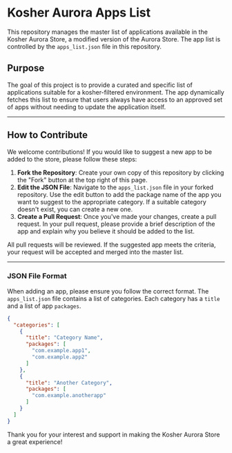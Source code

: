 # Kosher Aurora Apps List

This repository manages the master list of applications available in the Kosher Aurora Store, a modified version of the Aurora Store. The app list is controlled by the `apps_list.json` file in this repository.

## Purpose

The goal of this project is to provide a curated and specific list of applications suitable for a kosher-filtered environment. The app dynamically fetches this list to ensure that users always have access to an approved set of apps without needing to update the application itself.

---

## How to Contribute

We welcome contributions! If you would like to suggest a new app to be added to the store, please follow these steps:

1.  **Fork the Repository**: Create your own copy of this repository by clicking the "Fork" button at the top right of this page.
2.  **Edit the JSON File**: Navigate to the `apps_list.json` file in your forked repository. Use the edit button to add the package name of the app you want to suggest to the appropriate category. If a suitable category doesn't exist, you can create a new one.
3.  **Create a Pull Request**: Once you've made your changes, create a pull request. In your pull request, please provide a brief description of the app and explain why you believe it should be added to the list.

All pull requests will be reviewed. If the suggested app meets the criteria, your request will be accepted and merged into the master list.

---

### JSON File Format

When adding an app, please ensure you follow the correct format. The `apps_list.json` file contains a list of categories. Each category has a `title` and a list of app `packages`.

```json
{
  "categories": [
    {
      "title": "Category Name",
      "packages": [
        "com.example.app1",
        "com.example.app2"
      ]
    },
    {
      "title": "Another Category",
      "packages": [
        "com.example.anotherapp"
      ]
    }
  ]
}
```

Thank you for your interest and support in making the Kosher Aurora Store a great experience!
